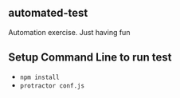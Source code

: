 
## automated-test
Automation exercise. Just having fun

## Setup Command Line to run test
- `npm install`
- `protractor conf.js`